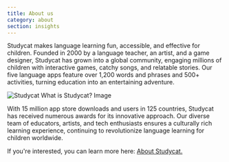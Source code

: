 ```yaml
---
title: About us
category: about
section: insights
---
```

Studycat makes language learning fun, accessible, and effective for children. Founded in 2000 by a language teacher, an artist, and a game designer, Studycat has grown into a global community, engaging millions of children with interactive games, catchy songs, and relatable stories. Our five language apps feature over 1,200 words and phrases and 500+ activities, turning education into an entertaining adventure.


![Studycat What is Studycat? Image](https://imagedelivery.net/gjxGkoZTGUWzEAQWbazEuA/2eae4281-f704-43ef-70f5-f393e5235600/w=360,format=auto,compression=fast,dpr=2)


 


With 15 million app store downloads and users in 125 countries, Studycat has received numerous awards for its innovative approach. Our diverse team of educators, artists, and tech enthusiasts ensures a culturally rich learning experience, continuing to revolutionize language learning for children worldwide.


If you're interested, you can learn more here: [About Studycat.](https://studycat.com/about/)